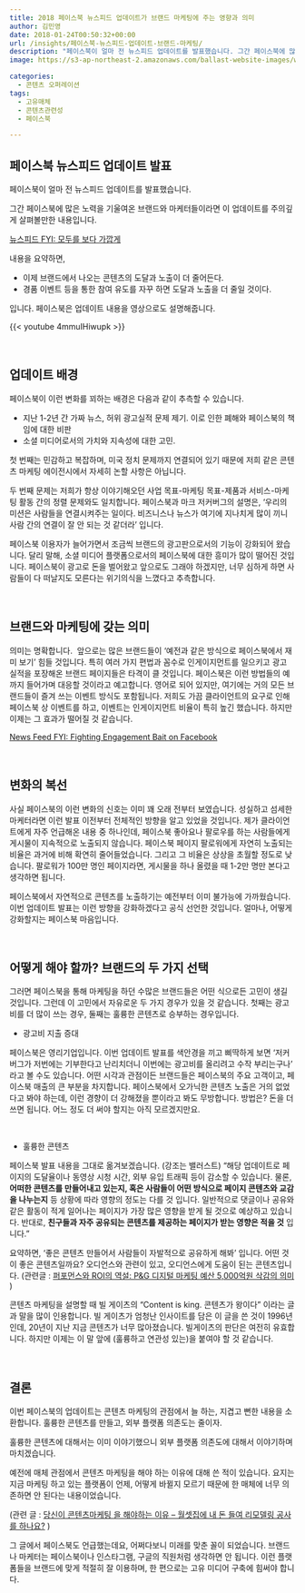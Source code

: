 ```yaml
---
title: 2018 페이스북 뉴스피드 업데이트가 브랜드 마케팅에 주는 영향과 의미
author: 김민영
date: 2018-01-24T00:50:32+00:00
url: /insights/페이스북-뉴스피드-업데이트-브랜드-마케팅/
description: "페이스북이 얼마 전 뉴스피드 업데이트를 발표했습니다. 그간 페이스북에 많은 노력을 기울여온 브랜드와 마케터들이라면 이 업데이트를 주의깊게 살펴볼만한 내용입니다. 페이스북은 업데이트를 통해 브랜드 페이지의 콘텐츠 노출을 줄이고, 편법적인 인게이지먼트 유도를 억제하려고 합니다. 앞으로 브랜드는 더 훌륭하고 관련성 있는 콘텐츠로 승부해야 하며, 플랫폼에 대한 의존도를 낮춰야 할 것입니다."
image: https://s3-ap-northeast-2.amazonaws.com/ballast-website-images/wp-content/uploads/2017/07/15110059/pexels-photo-267399.jpeg

categories:
  - 콘텐츠 오퍼레이션
tags:
  - 고유매체
  - 콘텐츠관련성
  - 페이스북

---
```

## 페이스북 뉴스피드 업데이트 발표

페이스북이 얼마 전 뉴스피드 업데이트를 발표했습니다.

그간 페이스북에 많은 노력을 기울여온 브랜드와 마케터들이라면 이 업데이트를 주의깊게 살펴볼만한 내용입니다.

[뉴스피드 FYI: 모두를 보다 가깝게][1]

내용을 요약하면,

  * 이제 브랜드에서 나오는 콘텐츠의 도달과 노출이 더 줄어든다.
  * 경품 이벤트 등을 통한 참여 유도를 자꾸 하면 도달과 노출을 더 줄일 것이다.

입니다. 페이스북은 업데이트 내용을 영상으로도 설명해줍니다.


{{< youtube 4mmuIHiwupk >}}


&nbsp;
## 업데이트 배경

페이스북이 이런 변화를 꾀하는 배경은 다음과 같이 추측할 수 있습니다.

  * 지난 1-2년 간 가짜 뉴스, 허위 광고실적 문제 제기. 이로 인한 폐해와 페이스북의 책임에 대한 비판
  * 소셜 미디어로서의 가치와 지속성에 대한 고민.

첫 번째는 민감하고 복잡하며, 미국 정치 문제까지 연결되어 있기 때문에 저희 같은 콘텐츠 마케팅 에이전시에서 자세히 논할 사항은 아닙니다.

두 번째 문제는 저희가 항상 이야기해오던 사업 목표-마케팅 목표-제품과 서비스-마케팅 활동 간의 정렬 문제와도 일치합니다. 페이스북과 마크 저커버그의 설명은, &#8216;우리의 미션은 사람들을 연결시켜주는 일이다. 비즈니스나 뉴스가 여기에 지나치게 많이 끼니 사람 간의 연결이 잘 안 되는 것 같더라&#8217; 입니다.

페이스북 이용자가 늘어가면서 조금씩 브랜드의 광고판으로서의 기능이 강화되어 왔습니다. 달리 말해, 소셜 미디어 플랫폼으로서의 페이스북에 대한 흥미가 많이 떨어진 것입니다. 페이스북이 광고로 돈을 벌어왔고 앞으로도 그래야 하겠지만, 너무 심하게 하면 사람들이 다 떠날지도 모른다는 위기의식을 느꼈다고 추측합니다.

&nbsp;
## 브랜드와 마케팅에 갖는 의미

의미는 명확합니다.  앞으로는 많은 브랜드들이 &#8216;예전과 같은 방식으로 페이스북에서 재미 보기&#8217; 힘들 것입니다. 특히 여러 가지 편법과 꼼수로 인게이지먼트를 일으키고 광고 실적을 포장해온 브랜드 페이지들은 타격이 클 것입니다. 페이스북은 이런 방법들의 예까지 들어가며 대응할 것이라고 예고합니다. 영어로 되어 있지만, 여기에는 거의 모든 브랜드들이 즐겨 쓰는 이벤트 방식도 포함됩니다. 저희도 가끔 클라이언트의 요구로 인해 페이스북 상 이벤트를 하고, 이벤트는 인게이지먼트 비율이 특히 높긴 했습니다. 하지만 이제는 그 효과가 떨어질 것 같습니다.

[News Feed FYI: Fighting Engagement Bait on Facebook][2]

&nbsp;

## 변화의 복선

사실 페이스북의 이런 변화의 신호는 이미 꽤 오래 전부터 보였습니다. 성실하고 섬세한 마케터라면 이런 발표 이전부터 전체적인 방향을 알고 있었을 것입니다. 제가 클라이언트에게 자주 언급해온 내용 중 하나인데, 페이스북 좋아요나 팔로우를 하는 사람들에게 게시물이 지속적으로 노출되지 않습니다. 페이스북 페이지 팔로워에게 자연히 노출되는 비율은 과거에 비해 확연히 줄어들었습니다. 그리고 그 비율은 상상을 초월할 정도로 낮습니다. 팔로워가 100만 명인 페이지라면, 게시물을 하나 올렸을 때 1-2만 명만 본다고 생각하면 됩니다.

페이스북에서 자연적으로 콘텐츠를 노출하기는 예전부터 이미 불가능에 가까웠습니다. 이번 업데이트 발표는 이런 방향을 강화하겠다고 공식 선언한 것입니다. 얼마나, 어떻게 강화할지는 페이스북 마음입니다.

&nbsp;
## 어떻게 해야 할까? 브랜드의 두 가지 선택

그러면 페이스북을 통해 마케팅을 하던 수많은 브랜드들은 어떤 식으로든 고민이 생길 것입니다. 그런데 이 고민에서 자유로운 두 가지 경우가 있을 것 같습니다. 첫째는 광고비를 더 많이 쓰는 경우, 둘째는 훌륭한 콘텐츠로 승부하는 경우입니다.

  * 광고비 지출 증대

페이스북은 영리기업입니다. 이번 업데이트 발표를 색안경을 끼고 삐딱하게 보면 &#8216;저커버그가 저번에는 기부한다고 난리치더니 이번에는 광고비를 올리려고 수작 부리는구나&#8217; 라고 볼 수도 있습니다. 어떤 시각과 관점이든 브랜드들은 페이스북의 주요 고객이고, 페이스북 매출의 큰 부분을 차지합니다. 페이스북에서 오가닉한 콘텐츠 노출은 거의 없었다고 봐야 하는데, 이런 경향이 더 강해졌을 뿐이라고 봐도 무방합니다. 방법은? 돈을 더 쓰면 됩니다. 어느 정도 더 써야 할지는 아직 모르겠지만요.

&nbsp;
  * 훌륭한 콘텐츠

페이스북 발표 내용을 그대로 옮겨보겠습니다. (강조는 밸러스트) &#8220;해당 업데이트로 페이지의 도달율이나 동영상 시청 시간, 외부 유입 트래픽 등이 감소할 수 있습니다. 물론, **어떠한 콘텐츠를 만들어내고 있는지, 혹은 사람들이 어떤 방식으로 페이지 콘텐츠와 교감을 나누는지** 등 상황에 따라 영향의 정도는 다를 것 입니다. 일반적으로 댓글이나 공유와 같은 활동이 적게 일어나는 페이지가 가장 많은 영향을 받게 될 것으로 예상하고 있습니다. 반대로, **친구들과 자주 공유되는 콘텐츠를 제공하는 페이지가 받는 영향은 적을 것** 입니다.&#8221;

요약하면, &#8216;좋은 콘텐츠 만들어서 사람들이 자발적으로 공유하게 해봐&#8217; 입니다. 어떤 것이 좋은 콘텐츠일까요? 오디언스와 관련이 있고, 오디언스에게 도움이 된는 콘텐츠입니다. (관련글 : [퍼포먼스와 ROI의 역설: P&G 디지털 마케팅 예산 5,000억원 삭감의 의미][3] )

콘텐츠 마케팅을 설명할 때 빌 게이츠의 &#8220;Content is king. 콘텐츠가 왕이다&#8221; 이라는 글과 말을 많이 인용합니다. 빌 게이츠가 엄청난 인사이트를 담은 이 글을 쓴 것이 1996년인데, 20년이 지난 지금 콘텐츠가 너무 많아졌습니다. 빌게이츠의 판단은 여전히 유효합니다. 하지만 이제는 이 말 앞에 (훌륭하고 연관성 있는)을 붙여야 할 것 같습니다.

&nbsp;
## 결론

이번 페이스북의 업데이트는 콘텐츠 마케팅의 관점에서 늘 하는, 지겹고 뻔한 내용을 소환합니다. 훌륭한 콘텐츠를 만들고, 외부 플랫폼 의존도는 줄이자.

훌륭한 콘텐츠에 대해서는 이미 이야기했으니 외부 플랫폼 의존도에 대해서 이야기하며 마치겠습니다.

예전에 매체 관점에서 콘텐츠 마케팅을 해야 하는 이유에 대해 쓴 적이 있습니다. 요지는 지금 마케팅 하고 있는 플랫폼이 언제, 어떻게 바뀔지 모르기 때문에 한 매체에 너무 의존하면 안 된다는 내용이었습니다.

(관련 글 : [당신이 콘텐츠마케팅 을 해야하는 이유 &#8211; 월셋집에 내 돈 들여 리모델링 공사를 하나요?][4] )

그 글에서 페이스북도 언급했는데요, 어쩌다보니 미래를 맞춘 꼴이 되었습니다. 브랜드나 마케터는 페이스북이나 인스타그램, 구글의 직원처럼 생각하면 안 됩니다. 이런 플랫폼들을 브랜드에 맞게 적절히 잘 이용하며, 한 편으로는 고유 미디어 구축에 힘써야 합니다.

 [1]: https://ko.newsroom.fb.com/news/2018/01/뉴스피드-fyi-모두를-보다-가깝게/
 [2]: https://newsroom.fb.com/news/2017/12/news-feed-fyi-fighting-engagement-bait-on-facebook/
 [3]: /insights/%eb%94%94%ec%a7%80%ed%84%b8-%eb%a7%88%ec%bc%80%ed%8c%85-%eb%b8%8c%eb%9e%9c%eb%93%9c-%ea%b4%80%eb%a0%a8%ec%84%b1/
 [4]: /insights/%eb%8b%b9%ec%8b%a0%ec%9d%b4-%ec%bd%98%ed%85%90%ec%b8%a0-%eb%a7%88%ec%bc%80%ed%8c%85%ec%9d%84-%ed%95%b4%ec%95%bc%ed%95%98%eb%8a%94-%ec%9d%b4%ec%9c%a0/